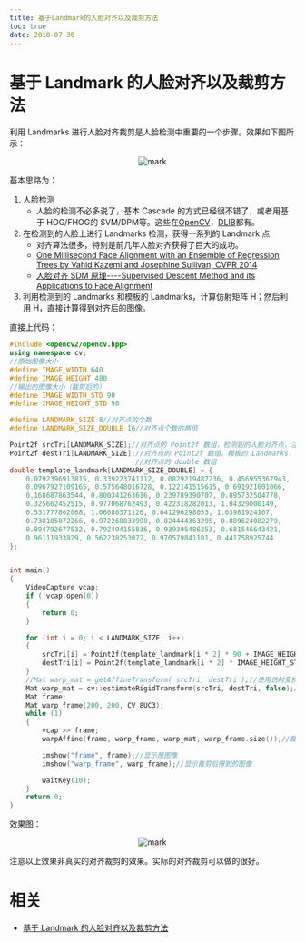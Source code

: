 ```yaml
---
title: 基于Landmark的人脸对齐以及裁剪方法
toc: true
date: 2018-07-30
---
```

# 基于 Landmark 的人脸对齐以及裁剪方法

利用 Landmarks 进行人脸对齐裁剪是人脸检测中重要的一个步骤。效果如下图所示：

<center>

![mark](http://images.iterate.site/blog/image/20190808/zqRhXSeBzC0l.png?imageslim)

</center>


基本思路为：

1. 人脸检测
    - 人脸的检测不必多说了，基本 Cascade 的方式已经很不错了，或者用基于 HOG/FHOG的 SVM/DPM等。这些在[OpenCV](http://www.opencv.org/)，[DLIB](http://dlib.net/)都有。
2. 在检测到的人脸上进行 Landmarks 检测，获得一系列的 Landmark 点
    - 对齐算法很多，特别是前几年人脸对齐获得了巨大的成功。
    - [One Millisecond Face Alignment with an Ensemble of Regression Trees by Vahid Kazemi and Josephine Sullivan, CVPR 2014](http://www.cv-foundation.org/openaccess/content_cvpr_2014/html/Kazemi_One_Millisecond_Face_2014_CVPR_paper.html)
    - [人脸对齐 SDM 原理----Supervised Descent Method and its Applications to Face Alignment](http://www.cnblogs.com/cv-pr/p/4797823.html)
3. 利用检测到的 Landmarks 和模板的 Landmarks，计算仿射矩阵 H；然后利用 H，直接计算得到对齐后的图像。

直接上代码：

```cpp
#include <opencv2/opencv.hpp>
using namespace cv;
//原始图像大小
#define IMAGE_WIDTH 640
#define IMAGE_HEIGHT 480
//输出的图像大小（裁剪后的）
#define IMAGE_WIDTH_STD 90
#define IMAGE_HEIGHT_STD 90

#define LANDMARK_SIZE 8//对齐点的个数
#define LANDMARK_SIZE_DOUBLE 16//对齐点个数的两倍

Point2f srcTri[LANDMARK_SIZE];//对齐点的 Point2f 数组，检测到的人脸对齐点，注意这里是基于原始图像的坐标点
Point2f destTri[LANDMARK_SIZE];//对齐点的 Point2f 数组，模板的 Landmarks，注意这是一个基于输出图像大小尺寸的坐标点
                               //对齐点的 double 数组
double template_landmark[LANDMARK_SIZE_DOUBLE] = {
    0.0792396913815, 0.339223741112, 0.0829219487236, 0.456955367943,
    0.0967927109165, 0.575648016728, 0.122141515615, 0.691921601066,
    0.168687863544, 0.800341263616, 0.239789390707, 0.895732504778,
    0.325662452515, 0.977068762493, 0.422318282013, 1.04329000149,
    0.531777802068, 1.06080371126, 0.641296298053, 1.03981924107,
    0.738105872266, 0.972268833998, 0.824444363295, 0.889624082279,
    0.894792677532, 0.792494155836, 0.939395486253, 0.681546643421,
    0.96111933829, 0.562238253072, 0.970579841181, 0.441758925744
};


int main()
{
    VideoCapture vcap;
    if (!vcap.open(0))
    {
        return 0;
    }

    for (int i = 0; i < LANDMARK_SIZE; i++)
    {
        srcTri[i] = Point2f(template_landmark[i * 2] * 90 + IMAGE_HEIGHT / 2, template_landmark[i * 2 + 1] * 90 + IMAGE_WIDTH / 2);
        destTri[i] = Point2f(template_landmark[i * 2] * IMAGE_HEIGHT_STD, template_landmark[i * 2 + 1] * IMAGE_WIDTH_STD);
    }
    //Mat warp_mat = getAffineTransform( srcTri, destTri );//使用仿射变换，计算 H 矩阵
    Mat warp_mat = cv::estimateRigidTransform(srcTri, destTri, false);//使用相似变换，不适合使用仿射变换，会导致图像变形
    Mat frame;
    Mat warp_frame(200, 200, CV_8UC3);
    while (1)
    {
        vcap >> frame;
        warpAffine(frame, warp_frame, warp_mat, warp_frame.size());//裁剪图像

        imshow("frame", frame);//显示原图像
        imshow("warp_frame", warp_frame);//显示裁剪后得到的图像

        waitKey(10);
    }
    return 0;
}
```


效果图：

<center>

![mark](http://images.iterate.site/blog/image/20190808/VxH84cb3gfj3.png?imageslim)

</center>

注意以上效果非真实的对齐裁剪的效果。实际的对齐裁剪可以做的很好。



# 相关

- [基于 Landmark 的人脸对齐以及裁剪方法](https://blog.csdn.net/chundian/article/details/60143600)


